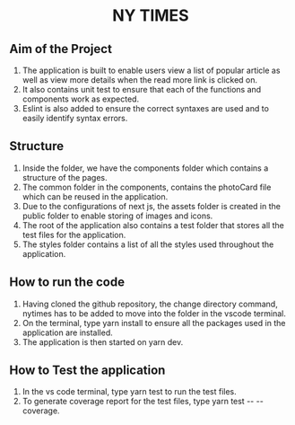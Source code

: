 <h1 align="center">NY TIMES</h2>

## Aim of the Project
<div>
  <ol>
    <li>The application is built to enable users view a list of popular article as well as view more details when the read more link is clicked on.</li>
    <li>It also contains unit test to ensure that each of the functions and components work as expected.</li>
    <li>Eslint is also added to ensure the correct syntaxes are used and to easily identify syntax errors.</li>
  </ol>
</div>

## Structure
<div>
  <ol>
    <li>Inside the folder, we have the components folder which contains a structure of the pages.</li>
    <li>The common folder in the components, contains the photoCard file which can be reused in the application.</li>
    <li>Due to the configurations of next js, the assets folder is created in the public folder to enable storing of images and icons.</li>
    <li>The root of the application also contains a test folder that stores all the test files for the application.</li>
    <li>The styles folder contains a list of all the styles used throughout the application.</li>
  </ol>
</div>

## How to run the code
<div>
  <ol>
    <li>Having cloned the github repository, the change directory command, nytimes has to be added to move into the folder in the vscode terminal.</li>
    <li>On the terminal, type yarn install to ensure all the packages used in the application are installed.</li>
    <li>The application is then started on yarn dev.</li>
  </ol>
</div>

## How to Test the application
<div>
  <ol>
    <li>In the vs code terminal, type yarn test to run the test files.</li>
    <li>To generate coverage report for the test files, type yarn test -- --coverage.</li>
  </ol>
</div>
